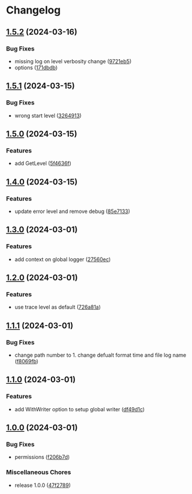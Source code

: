 # Changelog

## [1.5.2](https://github.com/gsols/go-logger/compare/v1.5.1...v1.5.2) (2024-03-16)


### Bug Fixes

* missing log on level verbosity change ([9721eb5](https://github.com/gsols/go-logger/commit/9721eb51501014ed409e977027270bc0366d8224))
* options ([171dbdb](https://github.com/gsols/go-logger/commit/171dbdbee9ceab5361ad18cfb68eb1ebf2f092ab))

## [1.5.1](https://github.com/gsols/go-logger/compare/v1.5.0...v1.5.1) (2024-03-15)


### Bug Fixes

* wrong start level ([3264913](https://github.com/gsols/go-logger/commit/3264913e07f9cef6a32a94bfcdf4b473451cb6b2))

## [1.5.0](https://github.com/gsols/go-logger/compare/v1.4.0...v1.5.0) (2024-03-15)


### Features

* add GetLevel ([5f4636f](https://github.com/gsols/go-logger/commit/5f4636f0f230f1901a9a63da0982dd46336de040))

## [1.4.0](https://github.com/gsols/go-logger/compare/v1.3.0...v1.4.0) (2024-03-15)


### Features

* update error level and remove debug ([85e7133](https://github.com/gsols/go-logger/commit/85e71331790f9304dac59a834967c000011dbba7))

## [1.3.0](https://github.com/gsols/go-logger/compare/v1.2.0...v1.3.0) (2024-03-01)


### Features

* add context on global logger ([27560ec](https://github.com/gsols/go-logger/commit/27560ecdeec1e6154b6907074eb4851546c09f19))

## [1.2.0](https://github.com/gsols/go-logger/compare/v1.1.1...v1.2.0) (2024-03-01)


### Features

* use trace level as default ([726a81a](https://github.com/gsols/go-logger/commit/726a81ac7bc13a942c5a580c574235849dd5f32a))

## [1.1.1](https://github.com/gsols/go-logger/compare/v1.1.0...v1.1.1) (2024-03-01)


### Bug Fixes

* change path number to 1. change defualt format time and file log name ([f8069fb](https://github.com/gsols/go-logger/commit/f8069fb0c5d14d82dc8dfcc86defcce227b6c3e7))

## [1.1.0](https://github.com/gsols/go-logger/compare/v1.0.0...v1.1.0) (2024-03-01)


### Features

* add WithWriter option to setup global writer ([df49d1c](https://github.com/gsols/go-logger/commit/df49d1c2efdfd2f7eb9b1d73f518f1afd73ff112))

## [1.0.0](https://github.com/gsols/go-logger/compare/v0.2.0...v1.0.0) (2024-03-01)


### Bug Fixes

* permissions ([f206b7d](https://github.com/gsols/go-logger/commit/f206b7d98d9b7b57fa82ff658b9450686a4b0317))


### Miscellaneous Chores

* release 1.0.0 ([47f2789](https://github.com/gsols/go-logger/commit/47f27896e5ceffc9d8191a040dd0ac5012b2b191))
